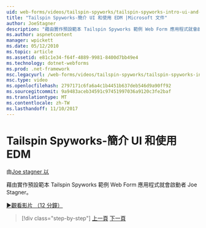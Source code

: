 ```yaml
---
uid: web-forms/videos/tailspin-spyworks/tailspin-spyworks-intro-ui-and-edm
title: "Tailspin Spyworks-簡介 UI 和使用 EDM |Microsoft 文件"
author: JoeStagner
description: "藉由實作預設範本 Tailspin Spyworks 範例 Web Form 應用程式就會啟動者 Joe Stagner。"
ms.author: aspnetcontent
manager: wpickett
ms.date: 05/12/2010
ms.topic: article
ms.assetid: e81c1e34-f64f-4889-9981-8400d7bb49e4
ms.technology: dotnet-webforms
ms.prod: .net-framework
msc.legacyurl: /web-forms/videos/tailspin-spyworks/tailspin-spyworks-intro-ui-and-edm
msc.type: video
ms.openlocfilehash: 2797171c6fa6a4c1b4451b637deb546d9a90ff92
ms.sourcegitcommit: 9a9483aceb34591c97451997036a9120c3fe2baf
ms.translationtype: MT
ms.contentlocale: zh-TW
ms.lasthandoff: 11/10/2017
---
```

<a name="tailspin-spyworks---intro-ui-and-edm"></a>Tailspin Spyworks-簡介 UI 和使用 EDM
====================
由[Joe stagner 以](https://github.com/JoeStagner)

藉由實作預設範本 Tailspin Spyworks 範例 Web Form 應用程式就會啟動者 Joe Stagner。

[&#9654;觀看影片 （12 分鐘）](https://channel9.msdn.com/Blogs/ASP-NET-Site-Videos/tailspin-spyworks-intro-ui-and-edm)

>[!div class="step-by-step"]
[上一頁](tailspin-spyworks-implementing-and-using-the-also-purchased-control.md)
[下一頁](tailspin-spyworks-directory-organization.md)

